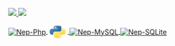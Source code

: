 <div><p>
  <a href="https://github.com/PabloLN">
  <img height="180em" src="https://github-readme-stats.vercel.app/api?username=PabloLN&show_icons=true&theme=dark&include_all_commits=true&count_private=true"/>
  <img height="180em" src="https://github-readme-stats.vercel.app/api/top-langs/?username=PabloLN&layout=compact&langs_count=7&theme=dark"/>
</div><p>
<div style="display: inline_block">
  <img align="center" alt="Nep-Php" height="30" width="40" src="https://cdn.jsdelivr.net/gh/devicons/devicon@latest/icons/php/php-original.svg" />
  <img align="center" alt="Nep-Python" height="30" width="40" src="https://raw.githubusercontent.com/devicons/devicon/master/icons/python/python-original.svg">
  <img align="center" alt="Nep-MySQL" height="30" width="40" src="https://cdn.jsdelivr.net/gh/devicons/devicon@latest/icons/mysql/mysql-original-wordmark.svg">
  <img align="center" alt="Nep-SQLite" height="30" width="40" src="https://cdn.jsdelivr.net/gh/devicons/devicon@latest/icons/sqlite/sqlite-original-wordmark.svg"/>
</div>
